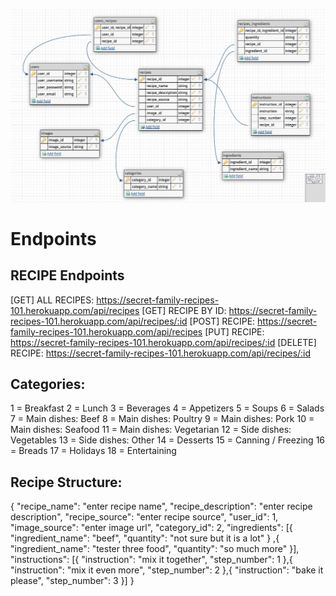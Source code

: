![Getting Started](./images/db-image.png)

# Endpoints

## RECIPE Endpoints

[GET] ALL RECIPES: https://secret-family-recipes-101.herokuapp.com/api/recipes
[GET] RECIPE BY ID: https://secret-family-recipes-101.herokuapp.com/api/recipes/:id
[POST] RECIPE: https://secret-family-recipes-101.herokuapp.com/api/recipes
[PUT] RECIPE: https://secret-family-recipes-101.herokuapp.com/api/recipes/:id
[DELETE] RECIPE: https://secret-family-recipes-101.herokuapp.com/api/recipes/:id

## Categories:

1 = Breakfast
2 = Lunch
3 = Beverages
4 = Appetizers
5 = Soups
6 = Salads
7 = Main dishes: Beef
8 = Main dishes: Poultry
9 = Main dishes: Pork
10 = Main dishes: Seafood
11 = Main dishes: Vegetarian
12 = Side dishes: Vegetables
13 = Side dishes: Other
14 = Desserts
15 = Canning / Freezing
16 = Breads
17 = Holidays
18 = Entertaining

## Recipe Structure:

{
"recipe_name": "enter recipe name",
"recipe_description": "enter recipe description",
"recipe_source": "enter recipe source",
"user_id": 1,
"image_source": "enter image url",
"category_id": 2,
"ingredients": [{
"ingredient_name": "beef",
"quantity": "not sure but it is a lot"
}
,{
"ingredient_name": "tester three food",
"quantity": "so much more"
}],
"instructions": [{
"instruction": "mix it together",
"step_number": 1
},{
"instruction": "mix it even more",
"step_number": 2
},{
"instruction": "bake it please",
"step_number": 3
}]
}
